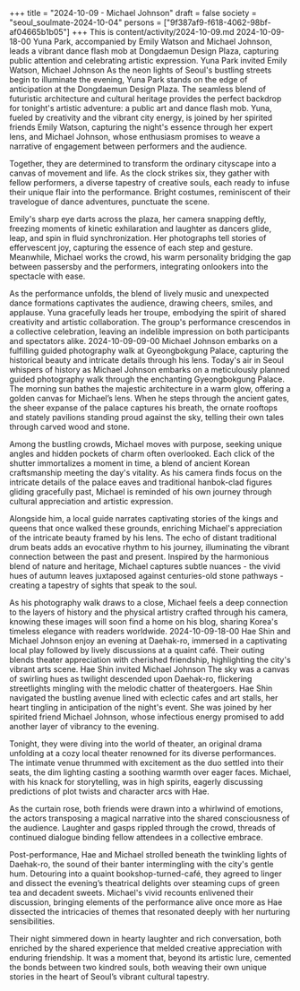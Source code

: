 +++
title = "2024-10-09 - Michael Johnson"
draft = false
society = "seoul_soulmate-2024-10-04"
persons = ["9f387af9-f618-4062-98bf-af04665b1b05"]
+++
This is content/activity/2024-10-09.md
2024-10-09-18-00
Yuna Park, accompanied by Emily Watson and Michael Johnson, leads a vibrant dance flash mob at Dongdaemun Design Plaza, capturing public attention and celebrating artistic expression.
Yuna Park invited Emily Watson, Michael Johnson
As the neon lights of Seoul's bustling streets begin to illuminate the evening, Yuna Park stands on the edge of anticipation at the Dongdaemun Design Plaza. The seamless blend of futuristic architecture and cultural heritage provides the perfect backdrop for tonight's artistic adventure: a public art and dance flash mob. Yuna, fueled by creativity and the vibrant city energy, is joined by her spirited friends Emily Watson, capturing the night's essence through her expert lens, and Michael Johnson, whose enthusiasm promises to weave a narrative of engagement between performers and the audience.

Together, they are determined to transform the ordinary cityscape into a canvas of movement and life. As the clock strikes six, they gather with fellow performers, a diverse tapestry of creative souls, each ready to infuse their unique flair into the performance. Bright costumes, reminiscent of their travelogue of dance adventures, punctuate the scene.

Emily's sharp eye darts across the plaza, her camera snapping deftly, freezing moments of kinetic exhilaration and laughter as dancers glide, leap, and spin in fluid synchronization. Her photographs tell stories of effervescent joy, capturing the essence of each step and gesture. Meanwhile, Michael works the crowd, his warm personality bridging the gap between passersby and the performers, integrating onlookers into the spectacle with ease.

As the performance unfolds, the blend of lively music and unexpected dance formations captivates the audience, drawing cheers, smiles, and applause. Yuna gracefully leads her troupe, embodying the spirit of shared creativity and artistic collaboration. The group's performance crescendos in a collective celebration, leaving an indelible impression on both participants and spectators alike.
2024-10-09-09-00
Michael Johnson embarks on a fulfilling guided photography walk at Gyeongbokgung Palace, capturing the historical beauty and intricate details through his lens.
Today's air in Seoul whispers of history as Michael Johnson embarks on a meticulously planned guided photography walk through the enchanting Gyeongbokgung Palace. The morning sun bathes the majestic architecture in a warm glow, offering a golden canvas for Michael’s lens. When he steps through the ancient gates, the sheer expanse of the palace captures his breath, the ornate rooftops and stately pavilions standing proud against the sky, telling their own tales through carved wood and stone.

Among the bustling crowds, Michael moves with purpose, seeking unique angles and hidden pockets of charm often overlooked. Each click of the shutter immortalizes a moment in time, a blend of ancient Korean craftsmanship meeting the day's vitality. As his camera finds focus on the intricate details of the palace eaves and traditional hanbok-clad figures gliding gracefully past, Michael is reminded of his own journey through cultural appreciation and artistic expression.

Alongside him, a local guide narrates captivating stories of the kings and queens that once walked these grounds, enriching Michael's appreciation of the intricate beauty framed by his lens. The echo of distant traditional drum beats adds an evocative rhythm to his journey, illuminating the vibrant connection between the past and present. Inspired by the harmonious blend of nature and heritage, Michael captures subtle nuances - the vivid hues of autumn leaves juxtaposed against centuries-old stone pathways - creating a tapestry of sights that speak to the soul.

As his photography walk draws to a close, Michael feels a deep connection to the layers of history and the physical artistry crafted through his camera, knowing these images will soon find a home on his blog, sharing Korea's timeless elegance with readers worldwide.
2024-10-09-18-00
Hae Shin and Michael Johnson enjoy an evening at Daehak-ro, immersed in a captivating local play followed by lively discussions at a quaint café. Their outing blends theater appreciation with cherished friendship, highlighting the city's vibrant arts scene.
Hae Shin invited Michael Johnson
The sky was a canvas of swirling hues as twilight descended upon Daehak-ro, flickering streetlights mingling with the melodic chatter of theatergoers. Hae Shin navigated the bustling avenue lined with eclectic cafes and art stalls, her heart tingling in anticipation of the night's event. She was joined by her spirited friend Michael Johnson, whose infectious energy promised to add another layer of vibrancy to the evening.

Tonight, they were diving into the world of theater, an original drama unfolding at a cozy local theater renowned for its diverse performances. The intimate venue thrummed with excitement as the duo settled into their seats, the dim lighting casting a soothing warmth over eager faces. Michael, with his knack for storytelling, was in high spirits, eagerly discussing predictions of plot twists and character arcs with Hae.

As the curtain rose, both friends were drawn into a whirlwind of emotions, the actors transposing a magical narrative into the shared consciousness of the audience. Laughter and gasps rippled through the crowd, threads of continued dialogue binding fellow attendees in a collective embrace.

Post-performance, Hae and Michael strolled beneath the twinkling lights of Daehak-ro, the sound of their banter intermingling with the city's gentle hum. Detouring into a quaint bookshop-turned-café, they agreed to linger and dissect the evening’s theatrical delights over steaming cups of green tea and decadent sweets. Michael's vivid recounts enlivened their discussion, bringing elements of the performance alive once more as Hae dissected the intricacies of themes that resonated deeply with her nurturing sensibilities.

Their night simmered down in hearty laughter and rich conversation, both enriched by the shared experience that melded creative appreciation with enduring friendship. It was a moment that, beyond its artistic lure, cemented the bonds between two kindred souls, both weaving their own unique stories in the heart of Seoul’s vibrant cultural tapestry.
